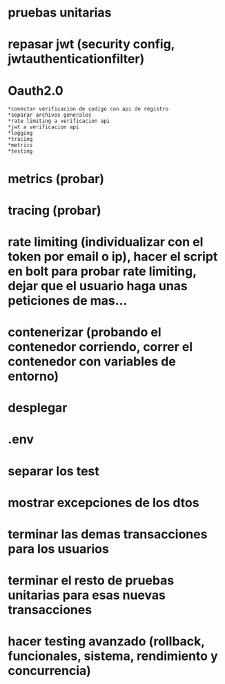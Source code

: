 # pruebas unitarias
# repasar jwt (security config, jwtauthenticationfilter)
# Oauth2.0
    *conectar verificacion de codigo con api de registro
    *separar archivos generales
    *rate limiting a verificacion api
    *jwt a verificacion api
    *logging
    *tracing
    *metrics
    *testing
# metrics (probar)
# tracing (probar)

# rate limiting (individualizar con el token por email o ip), hacer el script en bolt para probar rate limiting, dejar que el usuario haga unas peticiones de mas...

# contenerizar (probando el contenedor corriendo, correr el contenedor con variables de entorno)
# desplegar

# .env
# separar los test
# mostrar excepciones de los dtos
# terminar las demas transacciones para los usuarios
# terminar el resto de pruebas unitarias para esas nuevas transacciones
# hacer testing avanzado (rollback, funcionales, sistema, rendimiento y concurrencia)